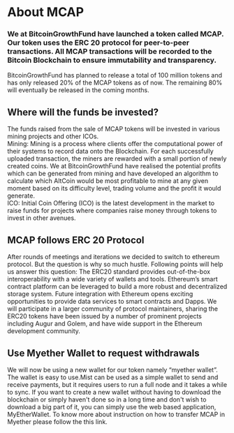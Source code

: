 # About MCAP #
### We at BitcoinGrowthFund have launched a token called MCAP. Our token uses the ERC 20 protocol for peer-to-peer transactions. All MCAP transactions will be recorded to the Bitcoin Blockchain to ensure immutability and transparency.
BitcoinGrowthFund has planned to release a total of 100 million tokens and has only released 20% of the MCAP tokens as of now. The remaining 80% will eventually be released in the coming months.
## Where will the funds be invested? ##
The funds raised from the sale of MCAP tokens will be invested in various mining projects and other ICOs.<br />
Mining: Mining is a process where clients offer the computational power of their systems to record data onto the Blockchain. For each successfully uploaded transaction, the miners are rewarded with a small portion of newly created coins.
We at BitcoinGrowthFund have realised the potential profits which can be generated from mining and have developed an algorithm to calculate which AltCoin would be most profitable to mine at any given moment based on its difficulty level, trading volume and the profit it would generate.<br />
ICO: Initial Coin Offering (ICO) is the latest development in the market to raise funds for projects where companies raise money through tokens to invest in other avenues.
## MCAP follows ERC 20 Protocol ##
After rounds of meetings and iterations we decided to switch to ethereum protocol. But the question is why so much hustle. Following points will help us answer this question:
The ERC20 standard provides out-of-the-box interoperability with a wide variety of wallets and tools.
Ethereum’s smart contract platform can be leveraged to build a more robust and decentralized storage system.
Future integration with Ethereum opens exciting opportunities to provide data services to smart contracts and Dapps.
We will participate in a larger community of protocol maintainers, sharing the ERC20 tokens have been issued by a number of prominent projects including Augur and Golem, and have wide support in the Ethereum development community. 
## Use Myether Wallet to request withdrawals ##
We will now be using a new wallet for our token namely “myether wallet”. The wallet is easy to use.Mist can be used as a simple wallet to send and receive payments, but it requires users to run a full node and it takes a while to sync. If you want to create a new wallet without having to download the blockchain or simply haven't done so in a long time and don't wish to download a big part of it, you can simply use the web based application, MyEtherWallet.  To know more about instruction on how to transfer MCAP in Myether please follow the this link.
